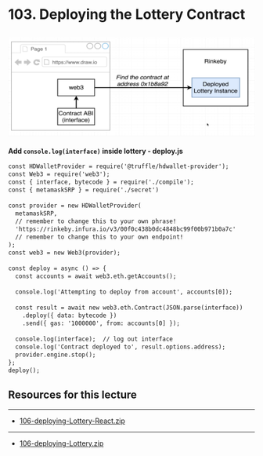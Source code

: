 # 103. Deploying the Lottery Contract

![103. Deploying the Lottery Contract](../imgs/103.1_Deploying-the-Lottery-Contract.png)
---

**Add `console.log(interface)` inside lottery - deploy.js**
```
const HDWalletProvider = require('@truffle/hdwallet-provider');
const Web3 = require('web3');
const { interface, bytecode } = require('./compile');
const { metamaskSRP } = require('./secret')

const provider = new HDWalletProvider(
  metamaskSRP,
  // remember to change this to your own phrase!
  'https://rinkeby.infura.io/v3/00f0c438b0dc4848bc99f00b971b0a7c'
  // remember to change this to your own endpoint!
);
const web3 = new Web3(provider);

const deploy = async () => {
  const accounts = await web3.eth.getAccounts();

  console.log('Attempting to deploy from account', accounts[0]);

  const result = await new web3.eth.Contract(JSON.parse(interface))
    .deploy({ data: bytecode })
    .send({ gas: '1000000', from: accounts[0] });

  console.log(interface);  // log out interface
  console.log('Contract deployed to', result.options.address);
  provider.engine.stop();
};
deploy();

```

##  Resources for this lecture

---

-   [106-deploying-Lottery-React.zip](https://github.com/web3-nfts/bt-web3/raw/main/Curricula/Ethereum-and-Solidity_The_Complete_Developers_Guide/resources/106-deploying-Lottery-React.zip)

---

-   [106-deploying-Lottery.zip](https://github.com/web3-nfts/bt-web3/raw/main/Curricula/Ethereum-and-Solidity_The_Complete_Developers_Guide/resources/106-deploying-Lottery.zip)

